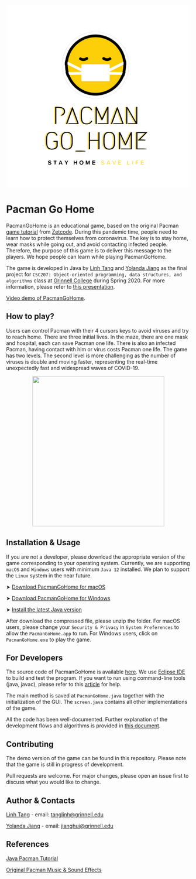 <p align="center"><img src="logo.png"/></p>

# Pacman Go Home

PacmanGoHome is an educational game, based on the original Pacman [game tutorial](http://zetcode.com/tutorials/javagamestutorial/pacman/) from [Zetcode](http://zetcode.com). During this pandemic time, people need to learn how to protect themselves from coronavirus. The key is to stay home, wear masks while going out, and avoid contacting infected people. Therefore, the purpose of this game is to deliver this message to the players. We hope people can learn while playing PacmanGoHome.

The game is developed in Java by [Linh Tang](https://github.com/LinhTangTD) and [Yolanda Jiang](https://github.com/yolandajhzm) as the final project for `CSC207: Object-oriented programming, data structures, and algorithms` class at [Grinnell College](https://www.grinnell.edu/) during Spring 2020. For more information, please refer to [this presentation](PacmanGoHome.pdf).

[Video demo of PacmanGoHome](https://drive.google.com/open?id=10DFG39CY1ilI5htYoLHSEVTmPcexf5cd).

## How to play?
Users can control Pacman with their 4 cursors keys to avoid viruses and try to reach home. There are three initial lives. In the maze, there are one mask and hospital, each can save Pacman one life. There is also an infected Pacman, having contact with him or virus costs Pacman one life. The game has two levels. The second level is more challenging as the number of viruses is double and moving faster, representing the real-time unexpectedly fast and widespread waves of COVID-19.

<p align="center"><img src="demo_gif.gif" width="360" height="410"/></p>

## Installation & Usage

If you are not a developer, please download the appropriate version of the game corresponding to your operating system. Currently, we are supporting `macOS` and `Windows` users with minimum `Java 12` installed. We plan to support the `Linux` system in the near future. 

  ➤ [Download PacmanGoHome for macOS](PacmanGoHome_MacOS.zip)
  
  ➤ [Download PacmanGoHome for Windows](PacmanGoHome_Windows.zip)
  
  ➤ [Install the latest Java version](https://www.oracle.com/java/technologies/javase-downloads.html)

After download the compressed file, please unzip the folder. For macOS users, please change your `Security & Privacy` in `System Preferences` to allow the `PacmanGoHome.app` to run. For Windows users, click on `PacmanGoHome.exe` to play the game.

## For Developers

The source code of PacmanGoHome is available [here](../../tree/master/src). We use [Eclipse IDE](https://www.eclipse.org/) to build and test the program. If you want to run using command-line tools (java, javac), please refer to this [article](https://www.codejava.net/java-core/tools/how-to-compile-package-and-run-a-java-program-using-command-line-tools-javac-jar-and-java) for help.

The main method is saved at ```PacmanGoHome.java``` together with the initialization of the GUI. The ```screen.java``` contains all other implementations of the game. 

All the code has been well-documented. Further explanation of the development flows and algorithms is provided in [this document](PacmanGoHome.pdf).

## Contributing
The demo version of the game can be found in this repository. Please note that the game is still in progress of development.

Pull requests are welcome. For major changes, please open an issue first to discuss what you would like to change.

## Author & Contacts
[Linh Tang](https://github.com/LinhTangTD) - email: tanglinh@grinnell.edu

[Yolanda Jiang](https://github.com/yolandajhzm) - email: jianghui@grinnell.edu

## References
[Java Pacman Tutorial](http://zetcode.com/tutorials/javagamestutorial/pacman/)

[Original Pacman Music & Sound Effects](https://www.classicgaming.cc/classics/pac-man/sounds)
